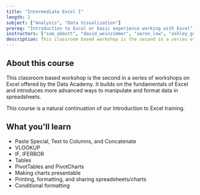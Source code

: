 ```yaml
---
title: "Intermediate Excel I"
length: 2
subject: ["Analysis", "Data Visualization"]
prereq: "Introduction to Excel or basic experience working with Excel"
instructors: ["sam_abbott", "david_weinzimmer", "aaron_low", "ashley_groffenberger"]
description: This classroom based workshop is the second in a series of workshops on Excel offered by the Data Academy.
---
```


## About this course
This classroom based workshop is the second in a series of workshops on Excel offered by the Data Academy. It builds on the fundamentals of Excel and introduces more advanced ways to manipulate and format data in spreadsheets. 

This course is a natural continuation of our Introduction to Excel training.      


## What you'll learn

- Paste Special, Text to Columns, and Concatenate
- VLOOKUP
- IF, IFERROR
- Tables
- PivotTables and PivotCharts
- Making charts presentable
- Printing, formatting, and sharing spreadsheets/charts
- Conditional formatting
 

